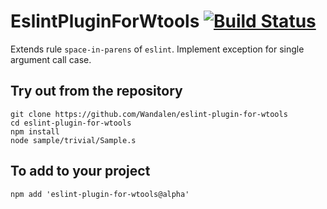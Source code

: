 
# EslintPluginForWtools [![Build Status](https://travis-ci.org/Wandalen/EslintPluginForWtools.svg?branch=master)](https://travis-ci.org/Wandalen/EslintPluginForWtools)

Extends rule `space-in-parens` of `eslint`. Implement exception for single argument call case.

## Try out from the repository
```
git clone https://github.com/Wandalen/eslint-plugin-for-wtools
cd eslint-plugin-for-wtools
npm install
node sample/trivial/Sample.s
```

## To add to your project
```
npm add 'eslint-plugin-for-wtools@alpha'
```

